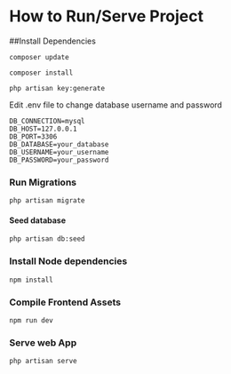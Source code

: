 # How to Run/Serve Project

##Install Dependencies 

```
composer update

composer install

php artisan key:generate

```

Edit .env file to change database username and password

```
DB_CONNECTION=mysql
DB_HOST=127.0.0.1
DB_PORT=3306
DB_DATABASE=your_database
DB_USERNAME=your_username
DB_PASSWORD=your_password

```

### Run Migrations

```
php artisan migrate

```

#### Seed database

```
php artisan db:seed

```

### Install Node dependencies

```
npm install

```
### Compile Frontend Assets

```
npm run dev

```

### Serve web App

```
php artisan serve

```
